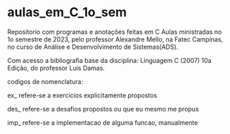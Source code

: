 # aulas_em_C_1o_sem
Repositorio com programas e anotações feitas em C
Aulas ministradas no 1o semestre de 2023, pelo professor Alexandre Mello, 
na Fatec Campinas, no curso de Análise e Desenvolvimento de Sistemas(ADS).

Com acesso a bibliografia base da disciplina: 
Linguagem C (2007) 10a Edição, do professor Luis Damas.


codigos de nomenclatura:

ex_ refere-se a exercicios explicitamente propostos

des_ refere-se a desafios propostos ou que eu mesmo me propus

imp_ refere-se a implementacao de alguma funcao, manualmente
